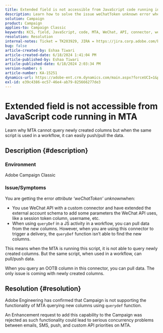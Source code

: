 ```yaml
---
title: Extended field is not accessible from JavaScript code running in MTA
description: Learn how to solve the issue weChatToken unknown error when using a custom WeChat API connector.
solution: Campaign
product: Campaign
applies-to: Campaign Classic
keywords: KCS, field, JavaScript, code, MTA, WeChat, API, connector, weChatToken, error, custom, workflow, script, OOTB
resolution: Resolution
internal-notes: Ticket = TK203929, JIRA = https://jira.corp.adobe.com/browse/NEO-20460, https://jira.corp.adobe.com/browse/NEO-20648
bug: false
article-created-by: Eshaa Tiwari
article-created-date: 6/18/2024 1:41:04 PM
article-published-by: Eshaa Tiwari
article-published-date: 6/18/2024 2:03:34 PM
version-number: 6
article-number: KA-15251
dynamics-url: https://adobe-ent.crm.dynamics.com/main.aspx?forceUCI=1&pagetype=entityrecord&etn=knowledgearticle&id=b39d8667-782d-ef11-840a-6045bd029b18
exl-id: e39c4386-ec57-46e4-ab79-825666277de3
---
```

# Extended field is not accessible from JavaScript code running in MTA


Learn why MTA cannot query newly created columns but when the same script is used in a workflow, it can easily push/pull the data.

## Description {#description}


### Environment

Adobe Campaign Classic

### <b>Issue/Symptoms</b>

You are getting the error *attribute ‘weChatToken’ unknown*when:

- You use WeChat API with a custom connector and have extended the external account schema to add some parameters the WeChat API uses, like a session token column, username, etc.
- When using `queryDef` in a JS activity in a workflow, you can pull data from the new columns. However, when you are using this connector to trigger a delivery, the `queryDef` function isn’t able to find the new columns.


This means when the MTA is running this script, it is not able to query newly created columns. But the same script, when used in a workflow, can pull/push data.

When you query an OOTB column in this connector, you can pull data. The only issue is coming with newly created columns.


## Resolution {#resolution}




Adobe<b> </b>Engineering has confirmed that Campaign is not supporting the functionality of MTA querying new columns using `querydef` function.



An Enhancement request to add this capability to the Campaign was rejected as such functionality could lead to serious concurrency problems between emails, SMS, push, and custom API priorities on MTA.
